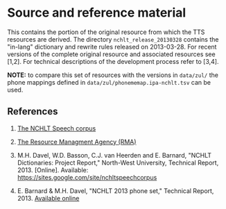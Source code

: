 Source and reference material
=============================

This contains the portion of the original resource from which the TTS resources are derived. The directory `nchlt_release_20130328` contains the "in-lang" dictionary and rewrite rules released on 2013-03-28. For recent versions of the complete original resource and associated resources see [1,2].  For technical descriptions of the development process refer to [3,4].

**NOTE:** to compare this set of resources with the versions in `data/zul/` the phone mappings defined in `data/zul/phonememap.ipa-nchlt.tsv` can be used.


References
----------

1. [The NCHLT Speech corpus](https://sites.google.com/site/nchltspeechcorpus/)

2. [The Resource Managment Agency (RMA)](http://rma.nwu.ac.za/index.php/resource-catalogue/nchlt-inlang-dictionaries.html)

3. M.H. Davel, W.D. Basson, C.J. van Heerden and E. Barnard, "NCHLT Dictionaries: Project Report," North-West University, Technical Report, 2013. [Online]. Available: https://sites.google.com/site/nchltspeechcorpus

4. E. Barnard & M.H. Davel, "NCHLT 2013 phone set," Technical Report, 2013. [Available online](https://sites.google.com/site/nchltspeechcorpus)

